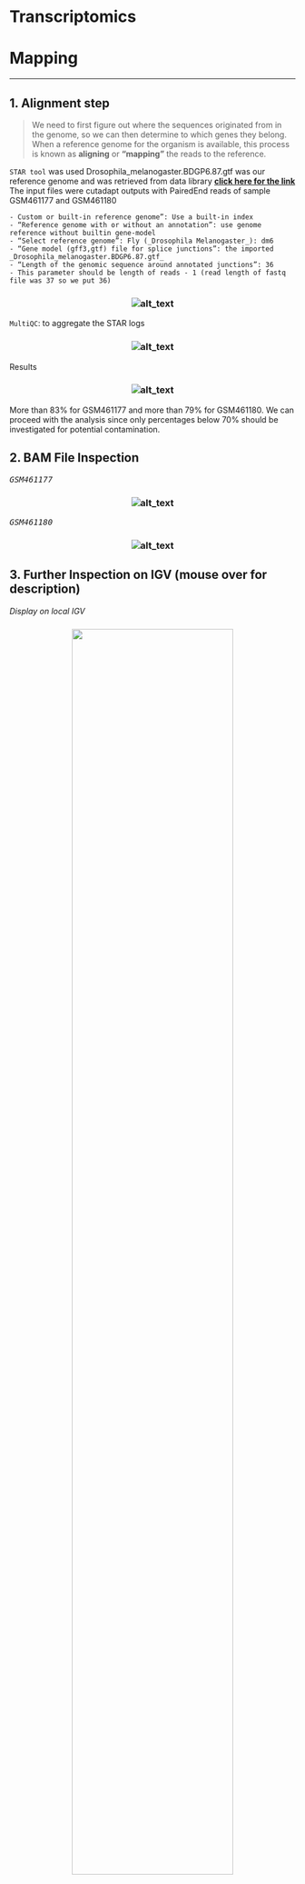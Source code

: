 # Transcriptomics

# Mapping

***
## 1. Alignment step


> We need to first figure out where the sequences originated from in the genome, so we can then determine to which genes they belong. \
> When a reference genome for the organism is available, this process is known as **aligning** or **“mapping”** the reads to the reference. 

```STAR tool``` was used 
Drosophila_melanogaster.BDGP6.87.gtf was our reference genome and was retrieved from data library
**[click here for the link](https://zenodo.org/record/4541751/files/Drosophila_melanogaster.BDGP6.87.gtf)**
 The input files were cutadapt outputs with PairedEnd reads of sample GSM461177 and GSM461180
 
    - Custom or built-in reference genome”: Use a built-in index
    - “Reference genome with or without an annotation”: use genome reference without builtin gene-model
    - “Select reference genome”: Fly (_Drosophila Melanogaster_): dm6 
    - “Gene model (gff3,gtf) file for splice junctions”: the imported _Drosophila_melanogaster.BDGP6.87.gtf_
    - “Length of the genomic sequence around annotated junctions”: 36
    - This parameter should be length of reads - 1 (read length of fastq file was 37 so we put 36)
      
 <h3 align="center">
 
 ![alt_text](output/1.jpg) 
 
</h3>
    
 ```MultiQC```: to aggregate the STAR logs
 
 <h3 align="center">
 
 ![alt_text](output/2.png)

</h3>
    
 Results
 <h3 align="center">
 
 ![alt_text](output/3.png)

</h3>
    
 More than 83% for GSM461177 and more than 79% for GSM461180. We can proceed with the analysis since only percentages below 70% should be investigated for potential contamination.
## 2. BAM File Inspection

<kbd>*GSM461177*

<h3 align="center">
 
 ![alt_text](output/4.png "GSM461177")
 
 </h3>
 
 <kbd>*GSM461180*
 
<h3 align="center">
 
 ![alt_text](output/5.png "GSM461180")
 
  </h3>
    
## 3. Further Inspection on IGV (mouse over for description)

*Display on local IGV*

<h3 align="center">

<img src="https://user-images.githubusercontent.com/71490918/130114580-8d34a23c-7255-43e7-9267-694c9ebc85f6.png" width=75% height=75%>

</h3>

*Zoom onto Chr4 loci on IGV*

<h3 align="center">

<img src="https://user-images.githubusercontent.com/71490918/130115430-f2160aa2-9dbb-4aa5-b0a5-33e19f84a301.png" width=75% height=75%>

</h3>
 
*IGV panel*

<h3 align="center">

<img src="https://user-images.githubusercontent.com/71490918/130114757-5d77f6a7-1871-4b48-9dc1-c695bab41361.png" width=75% height=75%>

</h3>
 
*Sashimi plot*

<h3 align="center">

<img src="https://user-images.githubusercontent.com/71490918/130115294-ad7ad1c1-d9bb-4c25-b5c7-7d512183c18e.png" width=75% height=75%>

</h3>
  
### Further check for the quality of the data: 
  by inspecting read duplication level, number of reads mapped to each chromosome, gene body coverage, and read distribution across features

 - **Duplicate reads**

  We observed some duplication level events in the data from our first ```MultiQC``` webpage report. 
  
<h3 align="center">

  <img src="https://user-images.githubusercontent.com/71490918/130114845-c19be5b2-2187-4741-b1db-79e0d329be8d.png" width=75% height=75%>

</h3>

These duplicate reads can come from over amplification (PCR in dependent library preparations – like with short read sequencing like illumina) or from highly-expressed genes (which is usually kept in RNA-Seq differential expression analysis).
  
```MarkDuplicates``` (on outputs of ```RNA STAR```): To check for duplicate reads
  
```MultiQC```: To aggregate results from both samples

  
<h3 align="center">

  <img src="https://user-images.githubusercontent.com/71490918/130114409-21dcd2de-0bb2-4b0f-b018-58fb15c69457.png" width=75% height=75%>

</h3>
  
<h3 align="center">

Results show that the sample <kbd>*GSM461177* 

has 9.2% of duplicated reads while <kbd>*GSM461180* 
  
has 10.0%.
  
</h3>

In general, up to 50% of duplication can be considered normal to obtain. So, both our samples are good.
  
- **Number of reads mapped to each chromosome**
  To check for mitochondrial contamination, sex of samples or see if any chromosome has highly expressed genes.
  
*Drosophila melanogaster* has 4 chromosomal pairs: X/Y, 2, 3, and 4. 
  
```Samtools IdxStats```: To check for the number of reads mapped to each chromosome and then ```MultiQC```: To aggregate results from both samples

<h3 align="center">

  <img src="https://user-images.githubusercontent.com/71490918/130114089-24f2f846-883d-4742-8bd6-972445bf0bde.png" width=75% height=75%>

</h3>
 
We observed that reads from both samples mapped mostly to chromosome 2 (chr2L and chr2R), 3 (chr3L and chr3R), X and a sequence that is unassigned to the reference (chrUn_CP). Only some reads mapped to mitochondrial chromosome (chrM).


<h3 align="center">

  <img src="https://user-images.githubusercontent.com/71490918/130115052-aa54ba39-c726-4396-9692-89fdc933c8a8.png" width=75% height=75%>

</h3>

Both samples a most probably from female flies.
  
- **Gene Body Coverage**

A gene body refers to the different regions of a gene. A gene has regulatory regions such as the promoter region etcetera. It is important to check if reads coverage is uniform over gene body or if there is any 5’/3’ bias. A bias towards the 5’ end of genes could indicate RNA degradation while a 3’ bias could indicate that the data is from a 3’ assay (such as PCR dependent sequencing technologies).

```Gene Body Coverage (BAM)```: To assess gene body coverage on the results of RNA STAR (i.e. .bam files) and inputting the reference gene as model (i.e. after converting the drosophila reference .gtf file to BED format using ```Convert GTF to BED12```). 
 
 
 ```MultiQC```: To aggregate results from both samples onto the output.

 
<h3 align="center">

  <img src="https://user-images.githubusercontent.com/71490918/130114937-aa2bfbf0-cd34-4200-a78b-71180e762d47.png" width=75% height=75%>

</h3>
  
For both samples, 

<kbd>*GSM461177*
  
<kbd>*GSM461180*
  
there is even gene coverage from 5’ to 3’ ends (despite some noise in the middle). So, no obvious bias in both samples.
  
- **Read distribution across features**

With RNA-Seq data, we expect most reads to map to exons rather than introns or intergenic regions. Before going further in counting and differential expression analysis, it may be interesting to check the distribution of reads across known gene features (exons, CDS, 5’ UTR, 3’ UTR, introns, intergenic regions). For example, a high number of reads mapping to intergenic regions may indicate the presence of DNA contamination.

```Gene Body Coverage (BAM)```: To assess read distribution and identify the position of the different gene features on the results of the annotation file parsed against an input of the reference gene in BED format (output of ```Convert GTF to BED12```).

```MultiQC```: To aggregate results from both samples onto the output.
  
<h3 align="center">

  <img src="https://user-images.githubusercontent.com/71490918/130114982-5401cc84-088b-4e01-a3af-e883f5a5eb06.png" width=75% height=75%>

</h3>

Most of the reads from both samples are mapped to exons (≥80%). Only ~2% to introns and ~4-5% to intergenic regions. This confers validity to our RNA-Seq data and mapping.
    
## 4.Counting the number of reads per annotated gene
Estimation of the strandness:
First, we used Convert GTF to BED12 Tool: to convert the GTF file to BED

<h3 align="center">
 
 ![alt_text](output/15.jpg)
 
 </h3>
    
Then Infer Experiment Tool: to determine the library strandness:

<h3 align="center">
 
![alt_text](output/16.jpg)

</h3>
    
Results: 

<h3 align="center">
 
 ![alt_text](output/17.jpg)
 
 </h3>
    
Since the two “Fractions of reads explained by” the numbers are close to each other or nearly equal, we conclude that the library is not a ```strand-specific dataset (unstranded).```
## 5. Counting reads per genes;
```FeatureCounts Tool:``` was used to count the number of reads per gene
The input files are the mapped bam files and also the annotation file which is the Drosophilla melanongaster .gtf file.

<h3 align="center">
 
 ![alt_text](output/18.jpg)
 
 </h3>
    
 ```MultiQC Tool:``` was used to aggregate the report

<h3 align="center">
 
 ![alt_text](output/19.jpg)
 
 </h3>
Results:

<h3 align="center">
 
 ![alt_text](output/20.png)
 
  </h3>
    
Around 63% of the reads have been assigned to genes: this quantity is good enough.If the percentage falls below 50%, you should investigate where your reads are mapping (inside genes or not, with IGV) and then check that the annotation corresponds to the correct reference genome version.

<h2> TEAM CONTRIBUTORS </h2>
<table>
  <tr>
   <td><strong>Mapping</strong>
   </td>
   <td>Yasmin, Dawoud, Saket, Bandana, Nirvana, Johny, Favour, Ankita, Eman
   </td>
  </tr>
  <tr>
   <td>Inspection of Mapping results
   </td>
   <td>Yasmeen, Nirvana, Dawoud, Bandana
   </td>
  </tr>
  <tr>
   <td>Counting the number of reads per annotated gene
   </td>
   <td>Yasmeen, Saket, Johny
   </td>
  </tr>
  <tr>
   <td>Estimation of the strandness
   </td>
   <td>Eman, Saket, Johny
   </td>
  </tr>
  <tr>
   <td>
Counting reads per genes


   </td>
   <td>Ankita, Favour, Nirvana
   </td>
   </tr>
   <tr>
   <td>
Creating Readme


   </td>
   <td>Saket, Yasmeen, Johny, Dawoud
   </td>
  </tr>
  <tr>
   <td>
Documentation


   </td>
   <td>Eman, Yasmein, Dawoud, Johny
   </td>
  </tr>
</table>



